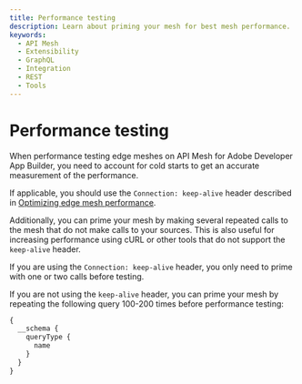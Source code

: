 ```yaml
---
title: Performance testing
description: Learn about priming your mesh for best mesh performance.
keywords:
  - API Mesh
  - Extensibility
  - GraphQL
  - Integration
  - REST
  - Tools
---
```


# Performance testing

When performance testing edge meshes on API Mesh for Adobe Developer App Builder, you need to account for cold starts to get an accurate measurement of the performance.

If applicable, you should use the `Connection: keep-alive` header described in [Optimizing edge mesh performance](../basic/create-mesh.md#optimizing-edge-mesh-performance).

Additionally, you can prime your mesh by making several repeated calls to the mesh that do not make calls to your sources. This is also useful for increasing performance using cURL or other tools that do not support the `keep-alive` header.

<InlineAlert variant="info" slots="text"/>

If you are using the `Connection: keep-alive` header, you only need to prime with one or two calls before testing.

If you are not using the `keep-alive` header, you can prime your mesh by repeating the following query 100-200 times before performance testing:

```graphql
{
  __schema {
    queryType {
      name
    }
  }
}
```
